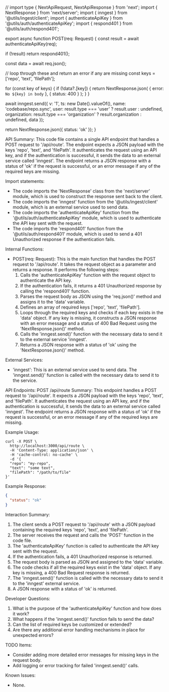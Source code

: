 // import type { NextApiRequest, NextApiResponse } from 'next';
import { NextResponse } from 'next/server';
import { inngest } from '@utils/ingest/client';
import { authenticateApiKey } from '@utils/auth/authenticateApiKey';
import { respond401 } from '@utils/auth/respond401';

export async function POST(req: Request) {
  const result = await authenticateApiKey(req);

  if (!result) return respond401();

  const data = await req.json();

  // loop through these and return an error if any are missing
  const keys = ['repo', 'text', 'filePath'];

  for (const key of keys) {
    if (!data?.[key]) {
      return NextResponse.json(
        { error: `No ${key} in body` },
        {
          status: 400
        }
      );
    }
  }

  await inngest.send({
    v: '1',
    ts: new Date().valueOf(),
    name: 'codebase/repo.sync',
    user: result.type === 'user' ? result.user : undefined,
    organization: result.type === 'organization' ? result.organization : undefined,
    data
  });

  return NextResponse.json({ status: 'ok' });
}

API Summary:
This code file contains a single API endpoint that handles a POST request to '/api/route'. The endpoint expects a JSON payload with the keys 'repo', 'text', and 'filePath'. It authenticates the request using an API key, and if the authentication is successful, it sends the data to an external service called 'inngest'. The endpoint returns a JSON response with a status of 'ok' if the request is successful, or an error message if any of the required keys are missing.

Import statements:
- The code imports the 'NextResponse' class from the 'next/server' module, which is used to construct the response sent back to the client.
- The code imports the 'inngest' function from the '@utils/ingest/client' module, which is an external service used to send data.
- The code imports the 'authenticateApiKey' function from the '@utils/auth/authenticateApiKey' module, which is used to authenticate the API key sent with the request.
- The code imports the 'respond401' function from the '@utils/auth/respond401' module, which is used to send a 401 Unauthorized response if the authentication fails.

Internal Functions:
- POST(req: Request): This is the main function that handles the POST request to '/api/route'. It takes the request object as a parameter and returns a response. It performs the following steps:
  1. Calls the 'authenticateApiKey' function with the request object to authenticate the API key.
  2. If the authentication fails, it returns a 401 Unauthorized response by calling the 'respond401' function.
  3. Parses the request body as JSON using the 'req.json()' method and assigns it to the 'data' variable.
  4. Defines an array of required keys ['repo', 'text', 'filePath'].
  5. Loops through the required keys and checks if each key exists in the 'data' object. If any key is missing, it constructs a JSON response with an error message and a status of 400 Bad Request using the 'NextResponse.json()' method.
  6. Calls the 'inngest.send()' function with the necessary data to send it to the external service 'inngest'.
  7. Returns a JSON response with a status of 'ok' using the 'NextResponse.json()' method.

External Services:
- 'inngest': This is an external service used to send data. The 'inngest.send()' function is called with the necessary data to send it to the service.

API Endpoints:
POST /api/route
Summary: This endpoint handles a POST request to '/api/route'. It expects a JSON payload with the keys 'repo', 'text', and 'filePath'. It authenticates the request using an API key, and if the authentication is successful, it sends the data to an external service called 'inngest'. The endpoint returns a JSON response with a status of 'ok' if the request is successful, or an error message if any of the required keys are missing.

Example Usage:
```
curl -X POST \
  http://localhost:3000/api/route \
  -H 'Content-Type: application/json' \
  -H 'cache-control: no-cache' \
  -d '{
  "repo": "my-repo",
  "text": "some text",
  "filePath": "/path/to/file"
}'
```

Example Response:
```json
{
  "status": "ok"
}
```

Interaction Summary:
1. The client sends a POST request to '/api/route' with a JSON payload containing the required keys 'repo', 'text', and 'filePath'.
2. The server receives the request and calls the 'POST' function in the code file.
3. The 'authenticateApiKey' function is called to authenticate the API key sent with the request.
4. If the authentication fails, a 401 Unauthorized response is returned.
5. The request body is parsed as JSON and assigned to the 'data' variable.
6. The code checks if all the required keys exist in the 'data' object. If any key is missing, a 400 Bad Request response is returned.
7. The 'inngest.send()' function is called with the necessary data to send it to the 'inngest' external service.
8. A JSON response with a status of 'ok' is returned.

Developer Questions:
1. What is the purpose of the 'authenticateApiKey' function and how does it work?
2. What happens if the 'inngest.send()' function fails to send the data?
3. Can the list of required keys be customized or extended?
4. Are there any additional error handling mechanisms in place for unexpected errors?

TODO Items:
- Consider adding more detailed error messages for missing keys in the request body.
- Add logging or error tracking for failed 'inngest.send()' calls.

Known Issues:
- None.
